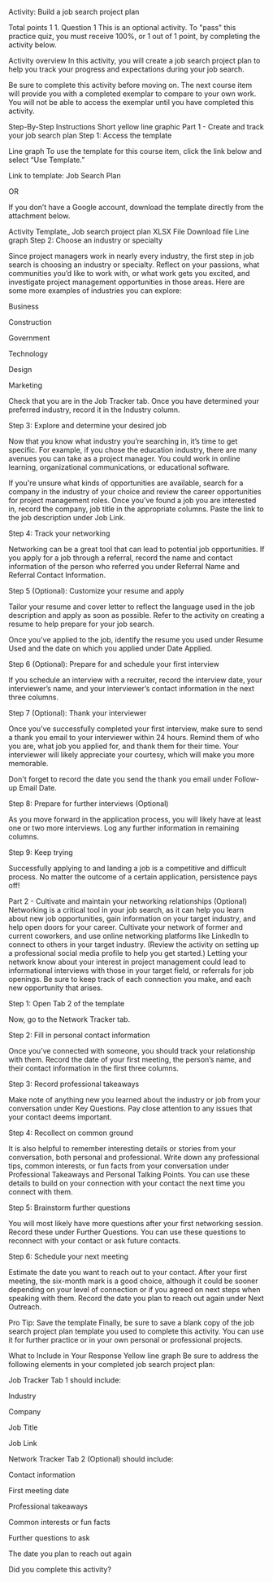 Activity: Build a job search project plan

Total points 1
1.
Question 1
This is an optional activity. To "pass" this practice quiz, you must receive 100%, or 1 out of 1 point, by completing the activity below. 

Activity overview
In this activity, you will create a job search project plan to help you track your progress and expectations during your job search.

Be sure to complete this activity before moving on. The next course item will provide you with a completed exemplar to compare to your own work. You will not be able to access the exemplar until you have completed this activity. 

Step-By-Step Instructions
Short yellow line graphic
Part 1 - Create and track your job search plan
Step 1: Access the template

Line graph
To use the template for this course item, click the link below and select “Use Template.” 

Link to template: Job Search Plan

OR

If you don’t have a Google account, download the template directly from the attachment below.

Activity Template_ Job search project plan
XLSX File
Download file
Line graph
Step 2: Choose an industry or specialty

Since project managers work in nearly every industry, the first step in job search is choosing an industry or specialty. Reflect on your passions, what communities you’d like to work with, or what work gets you excited, and investigate project management opportunities in those areas. Here are some more examples of industries you can explore: 

Business

Construction

Government

Technology

Design 

Marketing

Check that you are in the Job Tracker tab. Once you have determined your preferred industry, record it in the Industry column.

Step 3: Explore and determine your desired job

Now that you know what industry you’re searching in, it’s time to get specific. For example, if you chose the education industry, there are many avenues you can take as a project manager. You could work in online learning, organizational communications, or educational software. 

If you're unsure what kinds of opportunities are available, search for a company in the industry of your choice and review the career opportunities for project management roles. Once you’ve found a job you are interested in, record the company, job title in the appropriate columns. Paste the link to the job description under Job Link. 

Step 4: Track your networking

Networking can be a great tool that can lead to potential job opportunities. If you apply for a job through a referral, record the name and contact information of the person who referred you under Referral Name and Referral Contact Information. 

Step 5 (Optional): Customize your resume and apply 

Tailor your resume and cover letter to reflect the language used in the job description and apply as soon as possible. Refer to the activity on creating a resume to help prepare for your job search.

Once you've applied to the job, identify the resume you used under Resume Used and the date on which you applied under Date Applied.

Step 6 (Optional): Prepare for and schedule your first interview 

If you schedule an interview with a recruiter, record the interview date, your interviewer’s name, and your interviewer’s contact information in the next three columns. 

Step 7 (Optional): Thank your interviewer

Once you’ve successfully completed your first interview, make sure to send a thank you email to your interviewer within 24 hours. Remind them of who you are, what job you applied for, and thank them for their time. Your interviewer will likely appreciate your courtesy, which will make you more memorable. 

Don't forget to record the date you send the thank you email under Follow-up Email Date.

Step 8: Prepare for further interviews (Optional)

As you move forward in the application process, you will likely have at least one or two more interviews. Log any further information in remaining columns.

Step 9: Keep trying

Successfully applying to and landing a job is a competitive and difficult process. No matter the outcome of a certain application, persistence pays off!

Part 2 - Cultivate and maintain your networking relationships (Optional)
Networking is a critical tool in your job search, as it can help you learn about new job opportunities, gain information on your target industry, and help open doors for your career. Cultivate your network of former and current coworkers, and use online networking platforms like LinkedIn to connect to others in your target industry. (Review the activity on setting up a professional social media profile to help you get started.) Letting your network know about your interest in project management could lead to informational interviews with those in your target field, or referrals for job openings. Be sure to keep track of each connection you make, and each new opportunity that arises.

Step 1: Open Tab 2 of the template

Now, go to the Network Tracker tab.

Step 2: Fill in personal contact information

Once you’ve connected with someone, you should track your relationship with them. Record the date of your first meeting, the person’s name, and their contact information in the first three columns.

Step 3: Record professional takeaways

Make note of anything new you learned about the industry or job from your conversation under Key Questions. Pay close attention to any issues that your contact deems important. 

Step 4: Recollect on common ground

It is also helpful to remember interesting details or stories from your conversation, both personal and professional. Write down any professional tips, common interests, or fun facts from your conversation under Professional Takeaways and Personal Talking Points. You can use these details to build on your connection with your contact the next time you connect with them.

Step 5: Brainstorm further questions

You will most likely have more questions after your first networking session. Record these under Further Questions. You can use these questions to reconnect with your contact or ask future contacts.

Step 6: Schedule your next meeting

Estimate the  date you want to reach out to your contact. After your first meeting, the six-month mark is a good choice, although it could be sooner depending on your level of connection or if you agreed on next steps when speaking with them. Record the date you plan to reach out again under Next Outreach.

Pro Tip: Save the template
Finally, be sure to save a blank copy of the job search project plan template you used to complete this activity. You can use it for further practice or in your own personal or professional projects.

What to Include in Your Response
Yellow line graph
Be sure to address the following elements in your completed job search project plan:

Job Tracker Tab 1 should include: 

Industry	

Company	

Job Title	

Job Link 	

Network Tracker Tab 2 (Optional) should include:

Contact information

First meeting date

Professional takeaways

Common interests or fun facts

Further questions to ask

The date you plan to reach out again

Did you complete this activity?